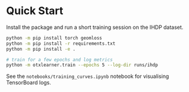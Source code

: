 # Quick Start

Install the package and run a short training session on the IHDP dataset.

```bash
python -m pip install torch geomloss
python -m pip install -r requirements.txt
python -m pip install -e .

# train for a few epochs and log metrics
python -m otxlearner.train --epochs 5 --log-dir runs/ihdp
```

See the `notebooks/training_curves.ipynb` notebook for visualising TensorBoard logs.

